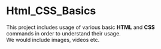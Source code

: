 # Html_CSS_Basics
This project includes usage of various basic <b>HTML</b> and <b>CSS</b> 
<br>commands in order to understand their usage.
<br>
We would include images, videos etc.<br>
